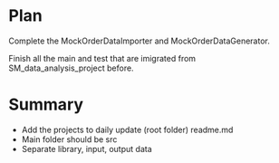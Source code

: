 # Plan
Complete the MockOrderDataImporter and MockOrderDataGenerator.

Finish all the main and test that are imigrated from SM_data_analysis_project before.

# Summary 
- Add the projects to daily update (root folder) readme.md
- Main folder should be src
- Separate library, input, output data
